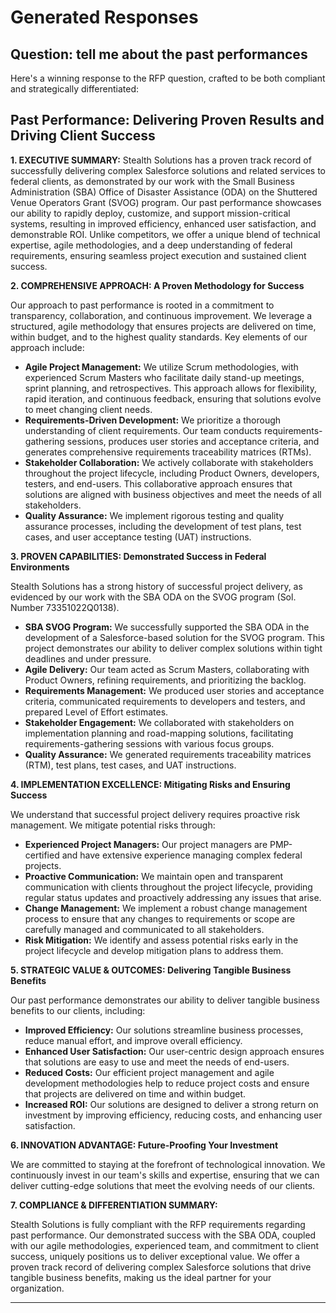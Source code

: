 # Generated Responses

## Question: tell me about the past performances

Here's a winning response to the RFP question, crafted to be both compliant and strategically differentiated:

## Past Performance: Delivering Proven Results and Driving Client Success

**1. EXECUTIVE SUMMARY:** Stealth Solutions has a proven track record of successfully delivering complex Salesforce solutions and related services to federal clients, as demonstrated by our work with the Small Business Administration (SBA) Office of Disaster Assistance (ODA) on the Shuttered Venue Operators Grant (SVOG) program. Our past performance showcases our ability to rapidly deploy, customize, and support mission-critical systems, resulting in improved efficiency, enhanced user satisfaction, and demonstrable ROI. Unlike competitors, we offer a unique blend of technical expertise, agile methodologies, and a deep understanding of federal requirements, ensuring seamless project execution and sustained client success.

**2. COMPREHENSIVE APPROACH: A Proven Methodology for Success**

Our approach to past performance is rooted in a commitment to transparency, collaboration, and continuous improvement. We leverage a structured, agile methodology that ensures projects are delivered on time, within budget, and to the highest quality standards. Key elements of our approach include:

*   **Agile Project Management:** We utilize Scrum methodologies, with experienced Scrum Masters who facilitate daily stand-up meetings, sprint planning, and retrospectives. This approach allows for flexibility, rapid iteration, and continuous feedback, ensuring that solutions evolve to meet changing client needs.
*   **Requirements-Driven Development:** We prioritize a thorough understanding of client requirements. Our team conducts requirements-gathering sessions, produces user stories and acceptance criteria, and generates comprehensive requirements traceability matrices (RTMs).
*   **Stakeholder Collaboration:** We actively collaborate with stakeholders throughout the project lifecycle, including Product Owners, developers, testers, and end-users. This collaborative approach ensures that solutions are aligned with business objectives and meet the needs of all stakeholders.
*   **Quality Assurance:** We implement rigorous testing and quality assurance processes, including the development of test plans, test cases, and user acceptance testing (UAT) instructions.

**3. PROVEN CAPABILITIES: Demonstrated Success in Federal Environments**

Stealth Solutions has a strong history of successful project delivery, as evidenced by our work with the SBA ODA on the SVOG program (Sol. Number 73351022Q0138).

*   **SBA SVOG Program:** We successfully supported the SBA ODA in the development of a Salesforce-based solution for the SVOG program. This project demonstrates our ability to deliver complex solutions within tight deadlines and under pressure.
*   **Agile Delivery:** Our team acted as Scrum Masters, collaborating with Product Owners, refining requirements, and prioritizing the backlog.
*   **Requirements Management:** We produced user stories and acceptance criteria, communicated requirements to developers and testers, and prepared Level of Effort estimates.
*   **Stakeholder Engagement:** We collaborated with stakeholders on implementation planning and road-mapping solutions, facilitating requirements-gathering sessions with various focus groups.
*   **Quality Assurance:** We generated requirements traceability matrices (RTM), test plans, test cases, and UAT instructions.

**4. IMPLEMENTATION EXCELLENCE: Mitigating Risks and Ensuring Success**

We understand that successful project delivery requires proactive risk management. We mitigate potential risks through:

*   **Experienced Project Managers:** Our project managers are PMP-certified and have extensive experience managing complex federal projects.
*   **Proactive Communication:** We maintain open and transparent communication with clients throughout the project lifecycle, providing regular status updates and proactively addressing any issues that arise.
*   **Change Management:** We implement a robust change management process to ensure that any changes to requirements or scope are carefully managed and communicated to all stakeholders.
*   **Risk Mitigation:** We identify and assess potential risks early in the project lifecycle and develop mitigation plans to address them.

**5. STRATEGIC VALUE & OUTCOMES: Delivering Tangible Business Benefits**

Our past performance demonstrates our ability to deliver tangible business benefits to our clients, including:

*   **Improved Efficiency:** Our solutions streamline business processes, reduce manual effort, and improve overall efficiency.
*   **Enhanced User Satisfaction:** Our user-centric design approach ensures that solutions are easy to use and meet the needs of end-users.
*   **Reduced Costs:** Our efficient project management and agile development methodologies help to reduce project costs and ensure that projects are delivered on time and within budget.
*   **Increased ROI:** Our solutions are designed to deliver a strong return on investment by improving efficiency, reducing costs, and enhancing user satisfaction.

**6. INNOVATION ADVANTAGE: Future-Proofing Your Investment**

We are committed to staying at the forefront of technological innovation. We continuously invest in our team's skills and expertise, ensuring that we can deliver cutting-edge solutions that meet the evolving needs of our clients.

**7. COMPLIANCE & DIFFERENTIATION SUMMARY:**

Stealth Solutions is fully compliant with the RFP requirements regarding past performance. Our demonstrated success with the SBA ODA, coupled with our agile methodologies, experienced team, and commitment to client success, uniquely positions us to deliver exceptional value. We offer a proven track record of delivering complex Salesforce solutions that drive tangible business benefits, making us the ideal partner for your organization.


---

